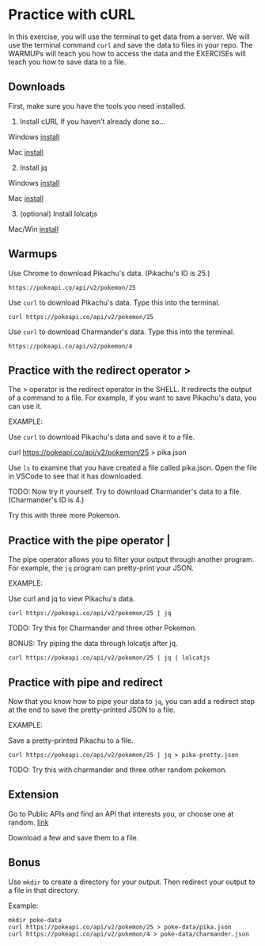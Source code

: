 # Practice with cURL

In this exercise, you will use the terminal to get data from a server. We will use the terminal command `curl` and save the data to files in your repo. The WARMUPs will teach you how to access the data and the EXERCISEs will teach you how to save data to a file.

## Downloads

First, make sure you have the tools you need installed.

1. Install cURL if you haven't already done so...

Windows [install](https://winstall.app/apps/cURL.cURL)

Mac [install](https://formulae.brew.sh/formula/curl)

2. Install jq

Windows [install](https://winstall.app/apps/jqlang.jq)

Mac [install](https://formulae.brew.sh/formula/jq)

3. (optional) Install lolcatjs

Mac/Win [install](https://www.npmjs.com/package/lolcatjs)

## Warmups

Use Chrome to download Pikachu's data. (Pikachu's ID is 25.)

    https://pokeapi.co/api/v2/pokemon/25

Use `curl` to download Pikachu's data. Type this into the terminal.

    curl https://pokeapi.co/api/v2/pokemon/25

Use `curl` to download Charmander's data. Type this into the terminal.

    https://pokeapi.co/api/v2/pokemon/4

## Practice with the redirect operator >

The > operator is the redirect operator in the SHELL. It redirects the output of a command to a file. For example, if you want to save Pikachu's data, you can use it.

EXAMPLE:

Use `curl` to download Pikachu's data and save it to a file.

   curl https://pokeapi.co/api/v2/pokemon/25 > pika.json

Use `ls` to examine that you have created a file called pika.json. Open the file in VSCode to see that it has downloaded.

TODO: Now try it yourself. Try to download Charmander's data to a file. (Charmander's ID is 4.)

Try this with three more Pokemon.

## Practice with the pipe operator |

The pipe operator allows you to filter your output through another program. For example, the `jq` program can pretty-print your JSON.

EXAMPLE: 

Use curl and jq to view Pikachu's data.

    curl https://pokeapi.co/api/v2/pokemon/25 | jq

TODO: Try this for Charmander and three other Pokemon.

BONUS: Try piping the data through lolcatjs after jq.

    curl https://pokeapi.co/api/v2/pokemon/25 | jq | lolcatjs

## Practice with pipe and redirect

Now that you know how to pipe your data to `jq`, you can add a redirect step at the end to save the pretty-printed JSON to a file.

EXAMPLE: 

Save a pretty-printed Pikachu to a file.

    curl https://pokeapi.co/api/v2/pokemon/25 | jq > pika-pretty.json

TODO: Try this with charmander and three other random pokemon.

## Extension

Go to Public APIs and find an API that interests you, or choose one at random. [link](https://public-api-lists.github.io/public-api-lists/)

Download a few and save them to a file.

## Bonus

Use `mkdir` to create a directory for your output. Then redirect your output to a file in that directory.

Example:

    mkdir poke-data
    curl https://pokeapi.co/api/v2/pokemon/25 > poke-data/pika.json 
    curl https://pokeapi.co/api/v2/pokemon/4 > poke-data/charmander.json 